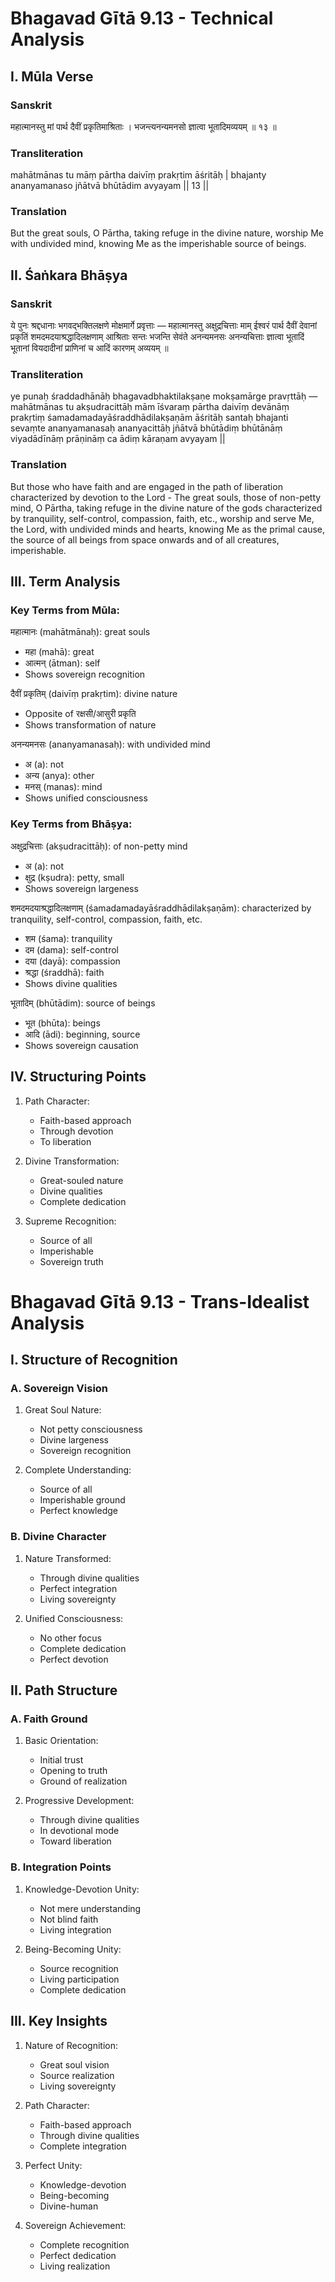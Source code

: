 # Bhagavad Gītā 9.13 - Technical Analysis

## I. Mūla Verse

### Sanskrit
महात्मानस्तु मां पार्थ दैवीं प्रकृतिमाश्रिताः ।
भजन्त्यनन्यमनसो ज्ञात्वा भूतादिमव्ययम् ॥ १३ ॥

### Transliteration
mahātmānas tu māṃ pārtha daivīṃ prakṛtim āśritāḥ |
bhajanty ananyamanaso jñātvā bhūtādim avyayam || 13 ||

### Translation
But the great souls, O Pārtha, taking refuge in the divine nature, worship Me with undivided mind, knowing Me as the imperishable source of beings.

## II. Śaṅkara Bhāṣya

### Sanskrit
ये पुनः श्रद्दधानाः भगवद्भक्तिलक्षणे मोक्षमार्गे प्रवृत्ताः —
महात्मानस्तु अक्षुद्रचित्ताः माम् ईश्वरं पार्थ दैवीं देवानां प्रकृतिं शमदमदयाश्रद्धादिलक्षणाम् आश्रिताः सन्तः भजन्ति सेवंते अनन्यमनसः अनन्यचित्ताः ज्ञात्वा भूतादिं भूतानां वियदादीनां प्राणिनां च आदिं कारणम् अव्ययम् ॥

### Transliteration
ye punaḥ śraddadhānāḥ bhagavadbhaktilakṣaṇe mokṣamārge pravṛttāḥ —
mahātmānas tu akṣudracittāḥ mām īśvaraṃ pārtha daivīṃ devānāṃ prakṛtiṃ śamadamadayāśraddhādilakṣaṇām āśritāḥ santaḥ bhajanti sevaṃte ananyamanasaḥ ananyacittāḥ jñātvā bhūtādiṃ bhūtānāṃ viyadādīnāṃ prāṇināṃ ca ādiṃ kāraṇam avyayam ||

### Translation
But those who have faith and are engaged in the path of liberation characterized by devotion to the Lord -
The great souls, those of non-petty mind, O Pārtha, taking refuge in the divine nature of the gods characterized by tranquility, self-control, compassion, faith, etc., worship and serve Me, the Lord, with undivided minds and hearts, knowing Me as the primal cause, the source of all beings from space onwards and of all creatures, imperishable.

## III. Term Analysis

### Key Terms from Mūla:

महात्मानः (mahātmānaḥ): great souls
  - महा (mahā): great
  - आत्मन् (ātman): self
  - Shows sovereign recognition

दैवीं प्रकृतिम् (daivīṃ prakṛtim): divine nature
  - Opposite of रक्षसी/आसुरी प्रकृति
  - Shows transformation of nature

अनन्यमनसः (ananyamanasaḥ): with undivided mind
  - अ (a): not
  - अन्य (anya): other
  - मनस् (manas): mind
  - Shows unified consciousness

### Key Terms from Bhāṣya:

अक्षुद्रचित्ताः (akṣudracittāḥ): of non-petty mind
  - अ (a): not
  - क्षुद्र (kṣudra): petty, small
  - Shows sovereign largeness

शमदमदयाश्रद्धादिलक्षणाम् (śamadamadayāśraddhādilakṣaṇām): characterized by tranquility, self-control, compassion, faith, etc.
  - शम (śama): tranquility
  - दम (dama): self-control
  - दया (dayā): compassion
  - श्रद्धा (śraddhā): faith
  - Shows divine qualities

भूतादिम् (bhūtādim): source of beings
  - भूत (bhūta): beings
  - आदि (ādi): beginning, source
  - Shows sovereign causation

## IV. Structuring Points

1. Path Character:
   - Faith-based approach
   - Through devotion
   - To liberation

2. Divine Transformation:
   - Great-souled nature
   - Divine qualities
   - Complete dedication

3. Supreme Recognition:
   - Source of all
   - Imperishable
   - Sovereign truth

# Bhagavad Gītā 9.13 - Trans-Idealist Analysis

## I. Structure of Recognition

### A. Sovereign Vision
1. Great Soul Nature:
   - Not petty consciousness
   - Divine largeness
   - Sovereign recognition

2. Complete Understanding:
   - Source of all
   - Imperishable ground
   - Perfect knowledge

### B. Divine Character
1. Nature Transformed:
   - Through divine qualities
   - Perfect integration
   - Living sovereignty

2. Unified Consciousness:
   - No other focus
   - Complete dedication
   - Perfect devotion

## II. Path Structure

### A. Faith Ground
1. Basic Orientation:
   - Initial trust
   - Opening to truth
   - Ground of realization

2. Progressive Development:
   - Through divine qualities
   - In devotional mode
   - Toward liberation

### B. Integration Points
1. Knowledge-Devotion Unity:
   - Not mere understanding
   - Not blind faith
   - Living integration

2. Being-Becoming Unity:
   - Source recognition
   - Living participation
   - Complete dedication

## III. Key Insights

1. Nature of Recognition:
   - Great soul vision
   - Source realization
   - Living sovereignty

2. Path Character:
   - Faith-based approach
   - Through divine qualities
   - Complete integration

3. Perfect Unity:
   - Knowledge-devotion
   - Being-becoming
   - Divine-human

4. Sovereign Achievement:
   - Complete recognition
   - Perfect dedication
   - Living realization
